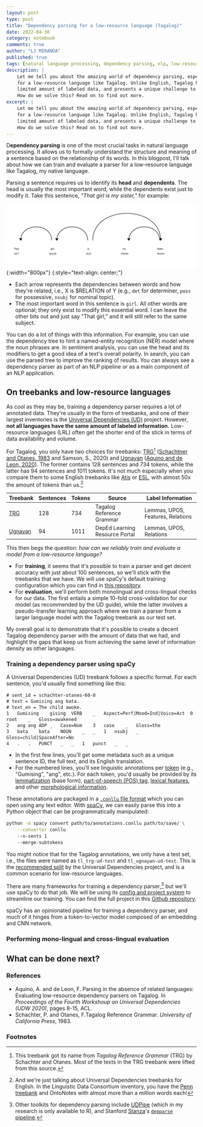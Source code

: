 ```yaml
---
layout: post
type: post
title: "Dependency parsing for a low-resource language (Tagalog)"
date: 2022-04-30
category: notebook
comments: true
author: "LJ MIRANDA"
published: true
tags: [natural language processing, dependency parsing, nlp, low-resource, machine learning]
description: |
    Let me tell you about the amazing world of dependency parsing, especially
    for a low-resource language like Tagalog. Unlike English, Tagalog has a
    limited amount of labeled data, and presents a unique challenge to NLP. 
    How do we solve this? Read on to find out more.
excerpt: |
    Let me tell you about the amazing world of dependency parsing, especially
    for a low-resource language like Tagalog. Unlike English, Tagalog has a
    limited amount of labeled data, and presents a unique challenge to NLP. 
    How do we solve this? Read on to find out more.
---
```


<span class="firstcharacter">D</span>**ependency parsing** is one of the most
crucial tasks in natural language processing. It allows us to formally
understand the structure and meaning of a sentence based on the relationship of
its words. In this blogpost, I'll talk about how we can train and evaluate a
parser for a low-resource language like Tagalog, my native language. 

Parsing a sentence requires us to identify its **head** and **dependents**. The
head is usually the most important word, while the dependents exist just to
modify it. Take this sentence, *"That girl is my sister,"* for example:

<!-- example sentence: displaCy -->
![](/assets/png/dep-parsing/dep_example.svg){:width="800px"}
{:style="text-align: center;"}

- Each arrow represents the dependencies between words and how they're related,
i.e., X is $RELATION of Y (e.g., `det` for determiner, `poss` for possessive,
`nsubj` for nominal topic).
- The most important word in this sentence is `girl`. All other words are
    optional; they only exist to modify this essential word. I can leave the
    other bits out and just say "That girl," and it will still refer to the
    same subject.

You can do a lot of things with this information. For example, you can use the
dependency tree to hint a named-entity recognition (NER) model where the noun
phrases are. In sentiment analysis, you can use the head and its modifiers to
get a good idea of a text's overall polarity. In search, you can use the parsed
tree to improve the ranking of results. You can always see a dependency parser
as part of an NLP pipeline or as a main component of an NLP application.

## On treebanks and low-resource languages

As cool as they may be, training a dependency parser requires a lot of
annotated data. They're usually in the form of treebanks, and one of their
largest inventories is the [Universal Dependencies
(UD)](https://universaldependencies.org/) project. However, **not all languages
have the same amount of labeled information.** Low-resource languages (LRL)
often get the shorter end of the stick in terms of data availability and
volume.

For Tagalog, you only have two choices for treebanks:
[TRG](https://universaldependencies.org/treebanks/tl_trg/index.html)[^1]
([Schachtner and Otanes, 1983](#schachtner1983trg) and Samson, S., 2020) and
[Ugnayan](https://universaldependencies.org/treebanks/tl_ugnayan/index.html)
([Aquino and de Leon, 2020](#aquino2020parsing)).  The former contains 128
sentences and 734 tokens, while the latter has 94 sentences and 1011 tokens.
It's not much especially when you compare them to some English treebanks like
[Atis](https://github.com/UniversalDependencies/UD_English-Atis/blob/master/README.md)
or [ESL](https://universaldependencies.org/treebanks/en_esl/index.html), with
almost 50x the amount of tokens than us.[^2]


| Treebank | Sentences | Tokens | Source                         | Label Information                 |
|----------|-------------|----------|--------------------------------|-----------------------------------|
| [TRG](https://universaldependencies.org/treebanks/tl_trg/index.html)      | 128         | 734      | Tagalog Reference Grammar      | Lemmas, UPOS, Features, Relations |
| [Ugnayan](https://universaldependencies.org/treebanks/tl_ugnayan/index.html)  | 94          | 1011     | DepEd Learning Resource Portal | Lemmas, UPOS, Relations           |


This then begs the question: *how can we reliably train and evaluate a model
from a low-resource language?*
- For **training**, it seems that it's possible to train a parser and get decent
accuracy with just about 100 sentences, so we'll stick with the treebanks that
we have. We will use spaCy's default training configuration which you can find
in [this
repository](https://github.com/ljvmiranda921/ud-tagalog-spacy/blob/master/configs/default.cfg).
- For **evaluation**, we'll perform both monolingual and cross-lingual checks for
our data. The first entails a simple 10-fold cross-validation
for our model (as recommended by the UD guide), while the latter involves a
pseudo-transfer learning approach where we train a parser from a larger
language model with the Tagalog treebank as our test set.

My overall goal is to demonstrate that it's possible to create a decent Tagalog
dependency parser with the amount of data that we had, and highlight the gaps
that keep us from achieving the same level of information density as other
languages.


### Training a dependency parser using spaCy

A Universal Dependencies (UD) treebank follows a specific format. For each sentence,
you'd usually find something like this:

```
# sent_id = schachter-otanes-60-0
# text = Gumising ang bata.
# text_en = The child awoke.
1	Gumising	gising	VERB	_	Aspect=Perf|Mood=Ind|Voice=Act	0	root	_	Gloss=awakened
2	ang	ang	ADP	_	Case=Nom	3	case	_	Gloss=the
3	bata	bata	NOUN	_	_	1	nsubj	_	Gloss=child|SpaceAfter=No
4	.	.	PUNCT	_	_	1	punct	_	_
```

- In the first few lines, you'll get some metadata such as a unique sentence ID,
    the full text, and its English translation.
- For the numbered lines, you'll see linguistic annotations per [token](https://universaldependencies.org/u/overview/tokenization.html) (e.g.,
    "Gumising", "ang", etc.). For each token, you'd usually be provided by its
    [lemmatization](https://nlp.stanford.edu/IR-book/html/htmledition/stemming-and-lemmatization-1.html)
    (base form), [part-of-speech (POS)
    tag](https://universaldependencies.org/u/pos/index.html), [lexical
    features](https://universaldependencies.org/u/overview/morphology.html#lexical-features),
    and other [morphological
    information](https://universaldependencies.org/u/overview/morphology.html).

These annotations are packaged in a [`.conllu` file
format](https://universaldependencies.org/format.html) which you can open using
any text editor. With [spaCy](https://spacy.io/), we can easily parse this into
a Python object that can be programmatically manipulated:

```sh
python -m spacy convert path/to/annotations.conllu path/to/save/ \
    --converter conllu
    --n-sents 1
    --merge-subtokens
```

You might notice that for the Tagalog annotations, we only have a test set,
i.e., the files were named as `tl_trg-ud-test` and `tl_ugnayan-ud-test`. This
is the [recommended
split](https://universaldependencies.org/release_checklist.html#data-split) by
the Universal Dependencies project, and is a common scenario for low-resource
languages.

There are many frameworks for training a dependency parser,[^3] but we'll use
spaCy to do that job. We will be using its [config and project
system](notebook/2021/11/20/spacy-v3/) to streamline our training.  You can find
the full project in this [Github
repository](https://github.com/ljvmiranda921/ud-tagalog-spacy). 

spaCy has an opinionated pipeline for training a dependency parser, and much of
it hinges from a token-to-vector model composed of an embedding and CNN network. 

<!-- show this image: https://spacy.io/models#design-cnn -->


<!-- training is straightforward, and as it turns out, you can do a lot with
small data -->
<!-- show a few dependency parser results? where does it perform well?
does it do well on tweets? How about tagalog speeches? -->


### Performing mono-lingual and cross-lingual evaluation

<!-- evaluation, we do a (1) mono lingual and (2) cross lingual approach-->
<!-- a few examples: where it works well and where it doesn't work well -->


## What can be done next?






### References

* <a id="aquino2020parsing">Aquino, A. and de Leon, F.</a> Parsing in the
    absence of related languages: Evaluating low-resource dependency parsers on
    Tagalog. In *Proceedings of the Fourth Workshoup on Universal Dependencies
    (UDW 2020)*, pages 8-15, ACL.
* <a id="schachtner1983trg">Schachter, P. and Otanes, F.</a>Tagalog Reference
    Grammar. *University of California Press*, 1983.


### Footnotes



[^1]:

    This treebank got its name from *Tagalog Reference Grammar* (TRG) by
    Schachter and Otanes. Most of the texts in the TRG treebank were lifted
    from this source.

[^2]:

    And we're just talking about Universal Dependencies treebanks for English.
    In the Linguistic Data Consortium inventory, you have the [Penn
    treebank](https://catalog.ldc.upenn.edu/LDC99T42) and  OntoNotes with
    almost more than a million words each!

[^3]:

    Other toolkits for dependency parsing include
    [UDPipe](https://cran.r-project.org/web/packages/udpipe/index.html) (which
    in my research is only available to R), and Stanford
    [Stanza](https://stanfordnlp.github.io/stanza/)'s [`depparse`
    pipeline](https://stanfordnlp.github.io/stanza/depparse.html). 

